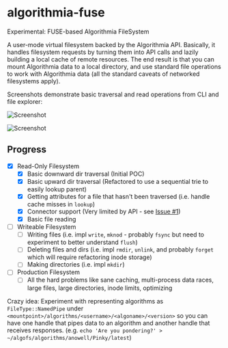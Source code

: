 # algorithmia-fuse
Experimental: FUSE-based Algorithmia FileSystem

A user-mode virtual filesystem backed by the Algorithmia API. Basically, it handles filesystem requests by turning them into API calls and lazily building a local cache of remote resources. The end result is that you can mount Algorithmia data to a local directory, and use standard file operations to work with Algorithmia data (all the standard caveats of networked filesystems apply).

Screenshots demonstrate basic traversal and read operations from CLI and file explorer:

![Screenshot](https://dl.dropboxusercontent.com/u/39033486/Algorithmia/algofs-walk-and-grep.png)

![Screenshot](https://dl.dropboxusercontent.com/u/39033486/Algorithmia/algofs-reading-files.png)

## Progress
- [x] Read-Only Filesystem
  - [x] Basic downward dir traversal (Initial POC)
  - [x] Basic upward dir traversal (Refactored to use a sequential trie to easily lookup parent)
  - [x] Getting attributes for a file that hasn't been traversed (i.e. handle cache misses in `lookup`)
  - [x] Connector support (Very limited by API - see [ Issue #1](../../issues/1))
  - [x] Basic file reading
- [ ] Writeable Filesystem
  - [ ] Writing files (i.e. impl `write`, `mknod` - probably `fsync` but need to experiment to better understand `flush`)
  - [ ] Deleting files and dirs (i.e. impl `rmdir`, `unlink`, and probably `forget` which will require refactoring inode storage)
  - [ ] Making directories (i.e. impl `mkdir`)
- [ ] Production Filesystem
  - [ ] All the hard problems like sane caching, multi-process data races, large files, large directories, inode limits, optimizing

Crazy idea: Experiment with representing algorithms as `FileType::NamedPipe` under `<mountpoint>/algorithms/<username>/<algoname>/<version>` so you can have one handle that pipes data to an algorithm and another handle that receives responses. (e.g. `echo 'Are you pondering?' > ~/algofs/algorithms/anowell/Pinky/latest`)

